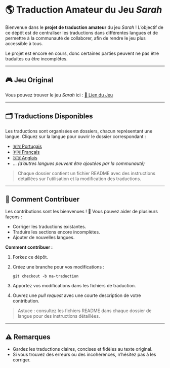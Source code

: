 # 🌎 Traduction Amateur du Jeu *Sarah*

Bienvenue dans le **projet de traduction amateur** du jeu *Sarah* !
L’objectif de ce dépôt est de centraliser les traductions dans différentes langues et de permettre à la communauté de collaborer, afin de rendre le jeu plus accessible à tous.

Le projet est encore en cours, donc certaines parties peuvent ne pas être traduites ou être incomplètes.

---

## 🎮 Jeu Original

Vous pouvez trouver le jeu *Sarah* ici :
[🔗 Lien du Jeu](https://ace-stud.itch.io/sarahs-house)

---

## 🗂️ Traductions Disponibles

Les traductions sont organisées en dossiers, chacun représentant une langue. Cliquez sur la langue pour ouvrir le dossier correspondant :

* [🇧🇷 Portugais](Translation/pt-br)
* [🇫🇷 Français](Translation/fr)
* [🇬🇧 Anglais](Translation/en)
* ... *(d’autres langues peuvent être ajoutées par la communauté)*

> Chaque dossier contient un fichier README avec des instructions détaillées sur l’utilisation et la modification des traductions.

---

## 🤝 Comment Contribuer

Les contributions sont les bienvenues ! 🙌
Vous pouvez aider de plusieurs façons :

* Corriger les traductions existantes.
* Traduire les sections encore incomplètes.
* Ajouter de nouvelles langues.

**Comment contribuer :**

1. Forkez ce dépôt.
2. Créez une branche pour vos modifications :

   ```
   git checkout -b ma-traduction
   ```
3. Apportez vos modifications dans les fichiers de traduction.
4. Ouvrez une *pull request* avec une courte description de votre contribution.

> Astuce : consultez les fichiers README dans chaque dossier de langue pour des instructions détaillées.

---

## ⚠️ Remarques

* Gardez les traductions claires, concises et fidèles au texte original.
* Si vous trouvez des erreurs ou des incohérences, n’hésitez pas à les corriger.
